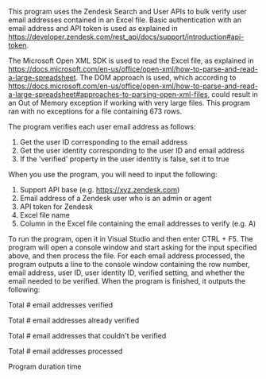 This program uses the Zendesk Search and User APIs to bulk verify user email addresses contained in an Excel file. Basic authentication with an email address and API token is used as explained in https://developer.zendesk.com/rest_api/docs/support/introduction#api-token.

The Microsoft Open XML SDK is used to read the Excel file, as explained in https://docs.microsoft.com/en-us/office/open-xml/how-to-parse-and-read-a-large-spreadsheet. The DOM approach is used, which according to https://docs.microsoft.com/en-us/office/open-xml/how-to-parse-and-read-a-large-spreadsheet#approaches-to-parsing-open-xml-files, could result in an Out of Memory exception if working with very large files. This program ran with no exceptions for a file containing 673 rows.

The program verifies each user email address as follows:
1. Get the user ID corresponding to the email address
2. Get the user identity corresponding to the user ID and email address
3. If the 'verified' property in the user identity is false, set it to true

When you use the program, you will need to input the following:
1. Support API base (e.g. https://xyz.zendesk.com)
2. Email address of a Zendesk user who is an admin or agent
3. API token for Zendesk
4. Excel file name
5. Column in the Excel file containing the email addresses to verify (e.g. A)

To run the program, open it in Visual Studio and then enter CTRL + F5. The program will open a console window and start asking for the input specified above, and then process the file. For each email address processed, the program outputs a line to the console window containing the row number, email address, user ID, user identity ID, verified setting, and whether the email needed to be verified. When the program is finished, it outputs the following:

Total # email addresses verified

Total # email addresses already verified

Total # email addresses that couldn't be verified

Total # email addresses processed

Program duration time